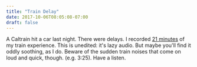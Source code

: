 ```yaml
---
title: "Train Delay"
date: 2017-10-06T08:05:08-07:00
draft: false
---
```

<link href='https://cdn.knightlab.com/libs/soundcite/latest/css/player.css' rel='stylesheet' type='text/css'><script type='text/javascript' src='https://cdn.knightlab.com/libs/soundcite/latest/js/soundcite.min.js'></script>

A Caltrain hit a car last night. There were delays. I recorded [21 minutes](https://cdn.rawgit.com/alecglassford/blog.alec.casa/3771188ac8079373e8b9a9c9c42e9e54c4ce61b9/big-files/train-delay.mp3) of my train experience. This is unedited: it's lazy audio. But maybe you'll find it oddly soothing, as I do. Beware of the sudden train noises that come on loud and quick, though. (e.g. 3:25). <span class="soundcite" data-url="https://cdn.rawgit.com/alecglassford/blog.alec.casa/3771188ac8079373e8b9a9c9c42e9e54c4ce61b9/big-files/train-delay.mp3" data-start="0" data-end="1292000" data-plays="1">Have a listen.</span>
